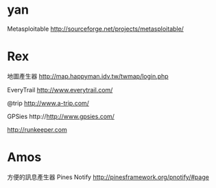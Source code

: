 


# yan

Metasploitable
<http://sourceforge.net/projects/metasploitable/>  

# Rex

地圖產生器
<http://map.happyman.idv.tw/twmap/login.php>  

EveryTrail
<http://www.everytrail.com/>  

@trip
<http://www.a-trip.com/>   

GPSies
http://<http://www.gpsies.com/>  

<http://runkeeper.com>  

# Amos

方便的訊息產生器 Pines Notify
<http://pinesframework.org/pnotify/#page>  